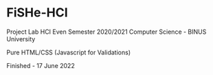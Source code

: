 # FiSHe-HCI
 Project Lab HCI Even Semester 2020/2021
 Computer Science - BINUS University
 
 Pure HTML/CSS (Javascript for Validations)

Finished - 17 June 2022
